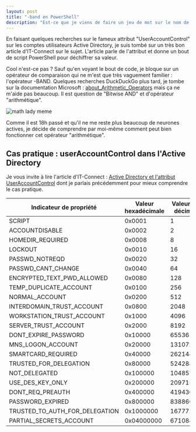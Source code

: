 ```yaml
---
layout: post
title: "-band en PowerShell"
description: "Est-ce que je viens de faire un jeu de mot sur le nom de l'opérateur ? Oui."
---
```


En faisant quelques recherches sur le fameux attribut "UserAccountControl" sur les comptes utilisateurs Active Directory, je suis tombé sur un très bon article d'IT-Connect sur le sujet. L'article parle de l'attribut et donne un bout de script PowerShell pour déchiffrer sa valeur.

Cool n'est-ce pas ? Sauf qu'en voyant le bout de code, je bloque sur un opérateur de comparaison qui ne m'est que très vaguement familier : l'opérateur -BAND. Quelques recherches DuckDuckGo plus tard, je tombe sur la documentation Microsoft : [about_Arithmetic_Operators](https://docs.microsoft.com/en-us/powershell/module/microsoft.powershell.core/about/about_arithmetic_operators) mais ça ne m'aide pas beaucoup. Il est question de "Bitwise AND" et d'opérateur "arithmétique".

![math lady meme](https://media4.giphy.com/media/WRQBXSCnEFJIuxktnw/giphy.gif?cid=ecf05e47ni6059isv8xffm6xqrw4x9bg85868n8b0g4ozpgg&rid=giphy.gif&ct=g)

Comme il est 18h passé et qu'il ne me reste plus beaucoup de neurones actives, je décide de comprendre par moi-même comment peut bien fonctionner cet opérateur "arithmétique".

## Cas pratique : userAccountControl dans l'Active Directory

Je vous invite à lire l'article d'IT-Connect : [Active Directory et l'attribut UserAccountControl](https://www.it-connect.fr/active-directory-et-lattribut-useraccountcontrol/) dont je parlais précédemment pour mieux comprendre le cas pratique.

Indicateur de propriété | Valeur hexadécimale | Valeur en décimal
----------------------- | ------------------- | -----------------
SCRIPT | 0x0001 | 1
ACCOUNTDISABLE | 0x0002 | 2
HOMEDIR_REQUIRED | 0x0008 | 8
LOCKOUT | 0x0010 | 16
PASSWD_NOTREQD | 0x0020 | 32
PASSWD_CANT_CHANGE | 0x0040 | 64
ENCRYPTED_TEXT_PWD_ALLOWED | 0x0080 | 128
TEMP_DUPLICATE_ACCOUNT | 0x0100 | 256
NORMAL_ACCOUNT | 0x0200 | 512
INTERDOMAIN_TRUST_ACCOUNT | 0x0800 | 2048
WORKSTATION_TRUST_ACCOUNT | 0x1000 | 4096
SERVER_TRUST_ACCOUNT | 0x2000 | 8192
DONT_EXPIRE_PASSWORD | 0x10000 | 65536
MNS_LOGON_ACCOUNT | 0x20000 | 131072
SMARTCARD_REQUIRED | 0x40000 | 262144
TRUSTED_FOR_DELEGATION | 0x80000 | 524288
NOT_DELEGATED | 0x100000 | 1048576
USE_DES_KEY_ONLY | 0x200000 | 2097152
DONT_REQ_PREAUTH | 0x400000 | 4194304
PASSWORD_EXPIRED | 0x800000 | 8388608
TRUSTED_TO_AUTH_FOR_DELEGATION | 0x1000000 | 16777216
PARTIAL_SECRETS_ACCOUNT | 0x04000000 | 67108864
